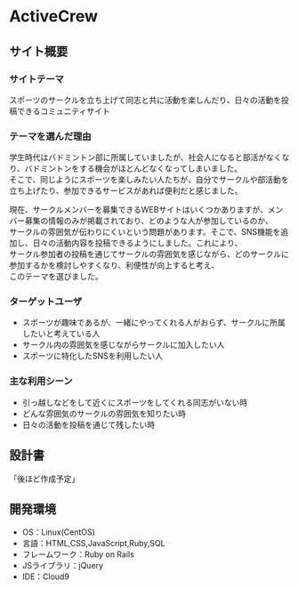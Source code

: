 # ActiveCrew
## サイト概要
### サイトテーマ
スポーツのサークルを立ち上げて同志と共に活動を楽しんだり、日々の活動を投稿できるコミュニティサイト
​
### テーマを選んだ理由
学生時代はバドミントン部に所属していましたが、社会人になると部活がなくなり、バドミントンをする機会がほとんどなくなってしまいました。<br>
そこで、同じようにスポーツを楽しみたい人たちが、自分でサークルや部活動を立ち上げたり、参加できるサービスがあれば便利だと感じました。<br>

現在、サークルメンバーを募集できるWEBサイトはいくつかありますが、メンバー募集の情報のみが掲載されており、どのような人が参加しているのか、<br>
サークルの雰囲気が伝わりにくいという問題があります。そこで、SNS機能を追加し、日々の活動内容を投稿できるようにしました。これにより、<br>
サークル参加者の投稿を通じてサークルの雰囲気を感じながら、どのサークルに参加するかを検討しやすくなり、利便性が向上すると考え、<br>
このテーマを選びました。
​
### ターゲットユーザ
* スポーツが趣味であるが、一緒にやってくれる人がおらず、サークルに所属したいと考えている人
* サークル内の雰囲気を感じながらサークルに加入したい人
* スポーツに特化したSNSを利用したい人
​
### 主な利用シーン
* 引っ越しなどをして近くにスポーツをしてくれる同志がいない時
* どんな雰囲気のサークルの雰囲気を知りたい時
* 日々の活動を投稿を通じて残したい時
​
## 設計書
「後ほど作成予定」
​
## 開発環境
- OS：Linux(CentOS)
- 言語：HTML,CSS,JavaScript,Ruby,SQL
- フレームワーク：Ruby on Rails
- JSライブラリ：jQuery
- IDE：Cloud9
